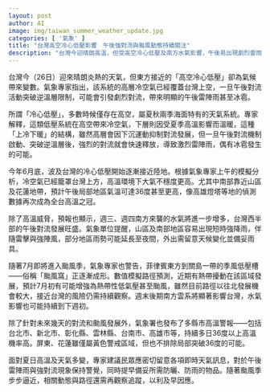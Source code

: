 ```yaml
---
layout: post
author: AI
image: img/taiwan_summer_weather_update.jpg
categories: [ '氣象' ]
title: "台灣高空冷心低壓影響　午後強對流與颱風動態持續關注"
description: "台灣今迎晴朗高溫，但受高空冷心低壓及南方水氣影響，午後易出現劇烈雷雨、冰雹與短時強降雨，氣象專家提醒多縣市高溫警報，颱風窩正逐步成形，需留意天氣急遽變化及颱風發展。"
---
```

台灣今（26日）迎來晴朗炎熱的天氣，但東方接近的「高空冷心低壓」卻為氣候帶來變數。氣象專家指出，該系統的高層冷空氣已經覆蓋台灣上空，一旦午後對流活動突破逆溫層限制，可能會引發劇烈對流，帶來明顯的午後雷陣雨甚至冰雹。

所謂「冷心低壓」，多數時候僅存在高空，屬夏秋兩季海面特有的天氣系統。專家解釋，這類低壓系統在高空帶來冷空氣，下層則因受夏季高溫影響而溫暖，這種「上冷下暖」的結構，雖然高層會因下沉運動抑制對流發展，但一旦午後對流機制啟動、突破逆溫層後，強烈的對流就會快速釋放，導致激烈雷陣雨，偶有冰雹發生的可能。

今年6月底，波及台灣的冷心低壓開始逐漸接近陸地。根據氣象專家上午的模擬分析，冷空氣已經籠罩台灣上方，高溫環境下大氣不穩度更高。尤其中南部靠近山區及花蓮地帶，預計午後局部地區氣溫可達36度甚至更高，像高雄燈塔等地的偵測數據再次成為全台高溫之冠。

除了高溫威脅，預報也顯示，週三、週四南方來襲的水氣將進一步增多，台灣西半部的午後對流發展旺盛。氣象單位提醒，山區及南部地區容易出現短時強降雨，伴隨雷擊與強陣風，部分地區雨勢可能延長至夜間，外出需留意天候變化並備妥雨具。

隨著7月即將進入颱風季，氣象專家也警告，菲律賓東方到關島一帶的季風低壓槽——俗稱「颱風窩」正逐漸成形。數值模擬路徑預測，近期有熱帶擾動在該區域發展，預計7月初有可能增強為熱帶性低氣壓甚至颱風，雖然目前路徑以往北發展機會較大，接近台灣的風險仍需持續觀察。週末後期南方雲系將顯著影響台灣，水氣影響也可能持續到下週初。

除了針對未來幾天的對流和颱風發展外，氣象署也發布了多縣市高溫警報——包括台北市、新北市、彰化縣、雲林縣、台南市、高雄市等，持續多日36度以上高溫機率高。屏東、花蓮雖僅屬黃色警戒區域，但也不排除局部突破36度的可能。

面對夏日高溫及天氣多變，專家建議民眾應密切留意各項即時天氣訊息，對於午後雷陣雨與強對流現象保持警覺，同時提早備妥所需防曬、防雨的物品。隨著颱風季步步逼近，相關動態與路徑還需再觀察追蹤，以利及早因應。